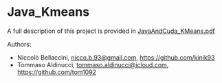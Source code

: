 # Java_Kmeans
A full description of this project is provided in [JavaAndCuda_KMeans.pdf](https://github.com/kinik93/Java_Kmeans/blob/master/JavaAndCuda_KMeans.pdf)

Authors:
* Niccolò Bellaccini, nicco.b.93@gmail.com, https://github.com/kinik93
* Tommaso Aldinucci, tommaso.aldinucci@icloud.com, https://github.com/tom1092
